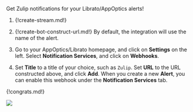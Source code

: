 Get Zulip notifications for your Librato/AppOptics alerts!

1. {!create-stream.md!}

1. {!create-bot-construct-url.md!}
   By default, the integration will use the name of the alert.

1. Go to your AppOptics/Librato homepage, and click on **Settings**
   on the left. Select **Notification Services**, and click on
   **Webhooks**.

1. Set **Title** to a title of your choice, such as `Zulip`. Set **URL**
   to the URL constructed above, and click **Add**. When you create a
   new **Alert**, you can enable this webhook under the **Notification
   Services** tab.

{!congrats.md!}

![](/static/images/integrations/librato/001.png)
